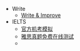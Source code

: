 - Write
	- [Write & Improve](https://writeandimprove.com)
- IELTS
	- [官方机考模拟](https://cdielts.gelielts.com/)
	- [雅思真题免费在线测试](https://ieltsonlinetests.com/zh-hans/ielts-exam-library)
	-